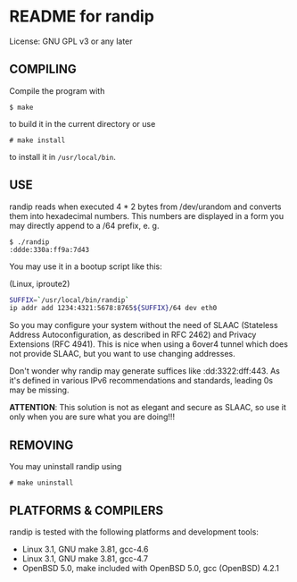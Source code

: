 README for randip
=================

License: GNU GPL v3 or any later

COMPILING
---------

Compile the program with

	$ make

to build it in the current directory or use

	# make install

to install it in `/usr/local/bin`.

USE
---

randip reads when executed 4 * 2 bytes from /dev/urandom and converts them into hexadecimal numbers.
This numbers are displayed in a form you may directly append to a /64 prefix, e. g.

	$ ./randip
	:ddde:330a:ff9a:7d43

You may use it in a bootup script like this:

(Linux, iproute2)

```bash
SUFFIX=`/usr/local/bin/randip`
ip addr add 1234:4321:5678:8765${SUFFIX}/64 dev eth0
```

So you may configure your system without the need of SLAAC (Stateless Address Autoconfiguration, as described in RFC 2462) and Privacy Extensions (RFC 4941).  This is nice when using a 6over4 tunnel which does not provide SLAAC, but you want to use changing addresses.

Don't wonder why randip may generate suffices like :dd:3322:dff:443. As it's defined in various IPv6 recommendations and standards, leading 0s may be missing. 

**ATTENTION**: This solution is not as elegant and secure as SLAAC, so use it only when you are sure what you are doing!!!

REMOVING
--------

You may uninstall randip using

    # make uninstall

PLATFORMS & COMPILERS
---------------------

randip is tested with the following platforms and development tools:

 - Linux 3.1, GNU make 3.81, gcc-4.6
 - Linux 3.1, GNU make 3.81, gcc-4.7
 - OpenBSD 5.0, make included with OpenBSD 5.0, gcc (OpenBSD) 4.2.1
